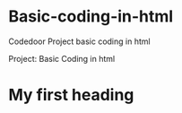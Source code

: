 # Basic-coding-in-html
Codedoor Project basic coding in html

<!DOCTYPE>
<html>
<head>
Project: Basic Coding in html
</head>
<body>
<h1>My first heading</h1>
</body>
</html>
